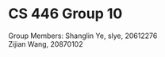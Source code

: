 CS 446 Group 10
===============

Group Members:
Shanglin Ye, slye, 20612276 <br />
Zijian Wang, 20870102 <br />

